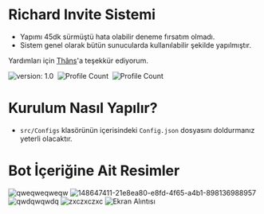 # Richard Invite Sistemi

- Yapımı 45dk sürmüştü hata olabilir deneme fırsatım olmadı.
- Sistem genel olarak bütün sunucularda kullanılabilir şekilde yapılmıştır.

Yardımları için [Thâns](https://github.com/ThansEX)'a teşekkür ediyorum.

![version: 1.0](https://img.shields.io/badge/Version-1.0-informational&color=yellow)&nbsp;
![Profile Count](https://komarev.com/ghpvc/?username=richardsistemler&color=blue)&nbsp;
![Profile Count](https://komarev.com/ghpvc/?username=richard-invite&label=Project%20visits&color=blueviolet)&nbsp;

# Kurulum Nasıl Yapılır?
- `src/Configs` klasörünün içerisindeki `Config.json` dosyasını doldurmanız yeterli olacaktır.
# Bot İçeriğine Ait Resimler
![qweqweqweqw](https://user-images.githubusercontent.com/97298322/150230404-a04e20bc-956b-4055-9011-f45b55785497.PNG)
![148647411-21e8ea80-e8fd-4f65-a4b1-898136988957](https://user-images.githubusercontent.com/97298322/150230378-4c702ae7-c127-49fe-9f73-d7d1b409af38.png)
![qwdqwqwdq](https://user-images.githubusercontent.com/97298322/150230400-ee8efbcc-0863-4790-ac22-d955179eae40.PNG)
![zxczxczxc](https://user-images.githubusercontent.com/97298322/150230407-946f6d93-7958-44fc-ad2c-caff5c1aba11.PNG)
![Ekran Alıntısı](https://user-images.githubusercontent.com/97298322/150230399-a7ff3d10-33b8-4a1a-9421-1fc173d3cafe.PNG)

